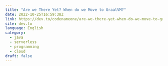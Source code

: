 ```yaml
---
title: "Are we There Yet? When do we Move to GraalVM?"
date: 2022-10-25T16:59:38Z
link: https://dev.to/codenameone/are-we-there-yet-when-do-we-move-to-graalvm-2em9?utm_medium=RSS&utm_source=news.12bit.vn
site: dev.to
language: English
category:
  - java
  - serverless
  - programming
  - cloud
draft: false
---
```

